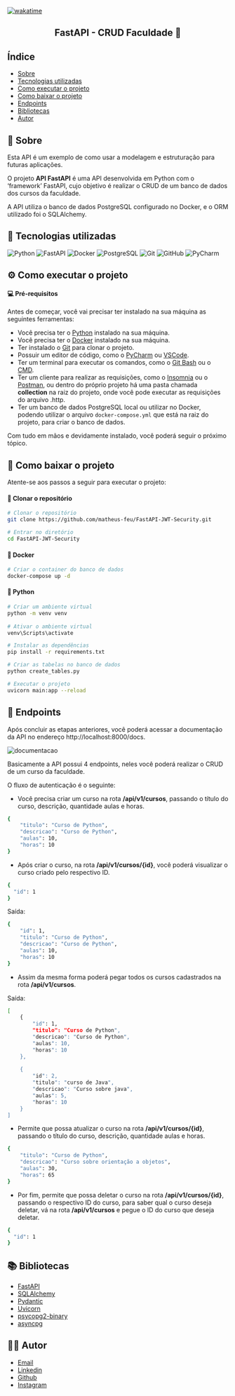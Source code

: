 [![wakatime](https://wakatime.com/badge/user/3bd24664-869f-460a-94e1-b98da8136504/project/84b221e2-7b66-4ea3-b381-f11d8513afe0.svg)](https://wakatime.com/badge/user/3bd24664-869f-460a-94e1-b98da8136504/project/84b221e2-7b66-4ea3-b381-f11d8513afe0)

<h2 align="center">FastAPI - CRUD Faculdade 🏫 </h2>

## Índice

- [Sobre](#-sobre)
- [Tecnologias utilizadas](#-tecnologias-utilizadas)
- [Como executar o projeto](#-como-executar-o-projeto)
- [Como baixar o projeto](#-como-baixar-o-projeto)
- [Endpoints](#-endpoints)
- [Bibliotecas](#-bibliotecas)
- [Autor](#-autor)

## 📖 Sobre

Esta API é um exemplo de como usar a modelagem e estruturação para futuras aplicações.

O projeto **API FastAPI** é uma API desenvolvida em Python com o ‘framework’ FastAPI, cujo objetivo é realizar o
CRUD de um banco de dados dos cursos da faculdade.

A API utiliza o banco de dados PostgreSQL configurado no Docker, e o ORM utilizado foi o SQLAlchemy.

## 🔗 Tecnologias utilizadas

![Python](https://img.shields.io/badge/-Python-3776AB?style=flat-square&logo=python&logoColor=white)
![FastAPI](https://img.shields.io/badge/-FastAPI-009688?style=flat-square&logo=fastapi&logoColor=white)
![Docker](https://img.shields.io/badge/-Docker-2496ED?style=flat-square&logo=docker&logoColor=white)
![PostgreSQL](https://img.shields.io/badge/-PostgreSQL-336791?style=flat-square&logo=postgresql&logoColor=white)
![Git](https://img.shields.io/badge/-Git-F05032?style=flat-square&logo=git&logoColor=white)
![GitHub](https://img.shields.io/badge/-GitHub-181717?style=flat-square&logo=github&logoColor=white)
![PyCharm](https://img.shields.io/badge/-PyCharm-000000?style=flat-square&logo=pycharm&logoColor=white)

## ⚙️ Como executar o projeto

#### 💻 Pré-requisitos

Antes de começar, você vai precisar ter instalado na sua máquina as seguintes ferramentas:

- Você precisa ter o [Python](https://www.python.org/downloads/) instalado na sua máquina.
- Você precisa ter o [Docker](https://www.docker.com/products/docker-desktop) instalado na sua máquina.
- Ter instalado o [Git](https://git-scm.com/downloads) para clonar o projeto.
- Possuir um editor de código, como o [PyCharm](https://www.jetbrains.com/pt-br/pycharm/download/#section=windows)
  ou [VSCode](https://code.visualstudio.com/download).
- Ter um terminal para executar os comandos, como o [Git Bash](https://gitforwindows.org/) ou
  o [CMD](https://docs.microsoft.com/pt-br/windows-server/administration/windows-commands/cmd).
- Ter um cliente para realizar as requisições, como o [Insomnia](https://insomnia.rest/download/) ou
  o [Postman](https://www.postman.com/downloads/), ou dentro do próprio projeto há uma pasta chamada **collection** na
  raiz do projeto, onde você pode executar as requisições do arquivo .http.
- Ter um banco de dados PostgreSQL local ou utilizar no Docker, podendo utilizar o arquivo `docker-compose.yml` que está
  na raiz do projeto, para criar o banco de dados.

Com tudo em mãos e devidamente instalado, você poderá seguir o próximo tópico.

## 🎯 Como baixar o projeto

Atente-se aos passos a seguir para executar o projeto:

#### 📁 Clonar o repositório

```bash
# Clonar o repositório
git clone https://github.com/matheus-feu/FastAPI-JWT-Security.git

# Entrar no diretório
cd FastAPI-JWT-Security
```

#### 🐳 Docker

```bash
# Criar o container do banco de dados
docker-compose up -d
```

#### 🐍 Python

```bash
# Criar um ambiente virtual
python -m venv venv
 
# Ativar o ambiente virtual
venv\Scripts\activate

# Instalar as dependências
pip install -r requirements.txt

# Criar as tabelas no banco de dados
python create_tables.py

# Executar o projeto
uvicorn main:app --reload
```

## 📌 Endpoints

Após concluir as etapas anteriores, você poderá acessar a documentação da API no endereço http://localhost:8000/docs.

![documentacao](https://imgur.com/E3MTlQH.png)

Basicamente a API possui 4 endpoints, neles você poderá realizar o CRUD de um curso da faculdade.

O fluxo de autenticação é o seguinte:

- Você precisa criar um curso na rota **/api/v1/cursos**, passando o título do curso, descrição, quantidade aulas e
  horas.

```bash
{
    "titulo": "Curso de Python",
    "descricao": "Curso de Python",
    "aulas": 10,
    "horas": 10
}
```

- Após criar o curso, na rota **/api/v1/cursos/{id}**, você poderá visualizar o curso criado pelo respectivo ID.

```bash
{
  "id": 1
}
```

Saída:

```bash
{
    "id": 1,
    "titulo": "Curso de Python",
    "descricao": "Curso de Python",
    "aulas": 10,
    "horas": 10
}
```

- Assim da mesma forma poderá pegar todos os cursos cadastrados na rota **/api/v1/cursos**.

Saída:

```bash
[
    {
        "id": 1,
        "titulo": "Curso de Python",
        "descricao": "Curso de Python",
        "aulas": 10,
        "horas": 10
    },
    
    {
        "id": 2,
        "titulo": "curso de Java",
        "descricao": "Curso sobre java",
        "aulas": 5,
        "horas": 10
    }        
]
```

- Permite que possa atualizar o curso na rota **/api/v1/cursos/{id}**, passando o título do curso, descrição, quantidade
  aulas e horas.

```bash
{
    "titulo": "Curso de Python",
    "descricao": "Curso sobre orientação a objetos",
    "aulas": 30,
    "horas": 65
}
```

- Por fim, permite que possa deletar o curso na rota **/api/v1/cursos/{id}**, passando o respectivo ID do curso,
  para saber qual o curso deseja deletar, vá na rota **/api/v1/cursos** e pegue o ID do curso que deseja deletar.

```bash
{
  "id": 1
}
```

## 📚 Bibliotecas

- [FastAPI](https://fastapi.tiangolo.com/)
- [SQLAlchemy](https://www.sqlalchemy.org/)
- [Pydantic](https://pydantic-docs.helpmanual.io/)
- [Uvicorn](https://www.uvicorn.org/)
- [psycopg2-binary](https://pypi.org/project/psycopg2-binary/)
- [asyncpg](https://pypi.org/project/asyncpg/)

## 👨‍💻 Autor

- [Email](mailto:matheusfeu@gmail.com)
- [Linkedin](https://www.linkedin.com/in/matheus-feu-558558186/)
- [Github](https://github.com/matheus-feu)
- [Instagram](https://www.instagram.com/math_feu/)
